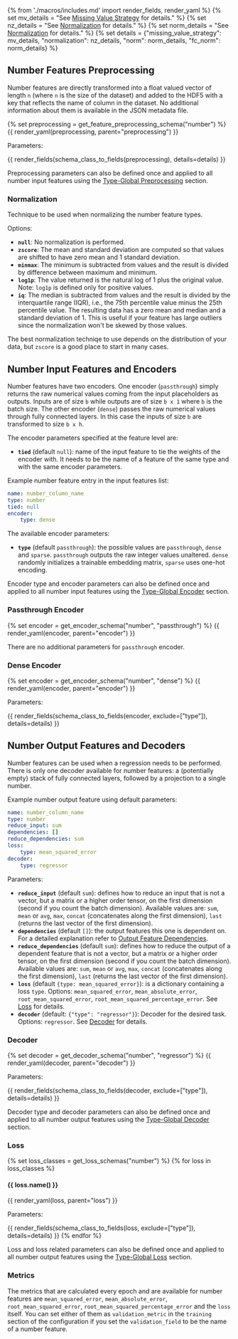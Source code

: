 {% from './macros/includes.md' import render_fields, render_yaml %}
{% set mv_details = "See [Missing Value Strategy](./input_features.md#missing-value-strategy) for details." %}
{% set nz_details = "See [Normalization](#normalization) for details." %}
{% set norm_details = "See [Normalization](../combiner.md#normalization) for details." %}
{% set details = {"missing_value_strategy": mv_details, "normalization": nz_details, "norm": norm_details, "fc_norm": norm_details} %}

## Number Features Preprocessing

Number features are directly transformed into a float valued vector of length `n` (where `n` is the size of the dataset)
and added to the HDF5 with a key that reflects the name of column in the dataset.
No additional information about them is available in the JSON metadata file.

{% set preprocessing = get_feature_preprocessing_schema("number") %}
{{ render_yaml(preprocessing, parent="preprocessing") }}

Parameters:

{{ render_fields(schema_class_to_fields(preprocessing), details=details) }}

Preprocessing parameters can also be defined once and applied to all number input features using
the [Type-Global Preprocessing](../defaults.md#type-global-preprocessing) section.

### Normalization

Technique to be used when normalizing the number feature types.

Options:

- **`null`**: No normalization is performed.
- **`zscore`**: The mean and standard deviation are computed so that values are shifted to have zero mean and 1 standard deviation.
- **`minmax`**: The minimum is subtracted from values and the result is divided by difference between maximum and minimum.
- **`log1p`**: The value returned is the natural log of 1 plus the original value. Note: `log1p` is defined only for positive values.
- **`iq`**: The median is subtracted from values and the result is divided by the interquartile range (IQR), i.e., the 75th percentile value minus the 25th percentile value. The resulting data has a zero mean and median and a standard deviation of 1. This is useful if your feature has large outliers since the normalization won't be skewed by those values.

The best normalization techniqe to use depends on the distribution of your data, but `zscore` is a good place to start in many cases.

## Number Input Features and Encoders

Number features have two encoders.
One encoder (`passthrough`) simply returns the raw numerical values coming from the input placeholders as outputs.
Inputs are of size `b` while outputs are of size `b x 1` where `b` is the batch size.
The other encoder (`dense`) passes the raw numerical values through fully connected layers.
In this case the inputs of size `b` are transformed to size `b x h`.

The encoder parameters specified at the feature level are:

- **`tied`** (default `null`): name of the input feature to tie the weights of the encoder with. It needs to be the name of
a feature of the same type and with the same encoder parameters.

Example number feature entry in the input features list:

```yaml
name: number_column_name
type: number
tied: null
encoder: 
    type: dense
```

The available encoder parameters:

- **`type`** (default `passthrough`): the possible values are `passthrough`, `dense` and `sparse`. `passthrough` outputs the
raw integer values unaltered. `dense` randomly initializes a trainable embedding matrix, `sparse` uses one-hot encoding.

Encoder type and encoder parameters can also be defined once and applied to all number input features using
the [Type-Global Encoder](../defaults.md#type-global-encoder) section.

### Passthrough Encoder

{% set encoder = get_encoder_schema("number", "passthrough") %}
{{ render_yaml(encoder, parent="encoder") }}

There are no additional parameters for `passthrough` encoder.

### Dense Encoder

{% set encoder = get_encoder_schema("number", "dense") %}
{{ render_yaml(encoder, parent="encoder") }}

Parameters:

{{ render_fields(schema_class_to_fields(encoder, exclude=["type"]), details=details) }}

## Number Output Features and Decoders

Number features can be used when a regression needs to be performed.
There is only one decoder available for number features: a (potentially empty) stack of fully connected layers, followed
by a projection to a single number.

Example number output feature using default parameters:

```yaml
name: number_column_name
type: number
reduce_input: sum
dependencies: []
reduce_dependencies: sum
loss:
    type: mean_squared_error
decoder:
    type: regressor
```

Parameters:

- **`reduce_input`** (default `sum`): defines how to reduce an input that is not a vector, but a matrix or a higher order
tensor, on the first dimension (second if you count the batch dimension). Available values are: `sum`, `mean` or `avg`,
`max`, `concat` (concatenates along the first dimension), `last` (returns the last vector of the first dimension).
- **`dependencies`** (default `[]`): the output features this one is dependent on. For a detailed explanation refer to
[Output Feature Dependencies](../output_features#output-feature-dependencies).
- **`reduce_dependencies`** (default `sum`): defines how to reduce the output of a dependent feature that is not a vector,
but a matrix or a higher order tensor, on the first dimension (second if you count the batch dimension). Available
values are: `sum`, `mean` or `avg`, `max`, `concat` (concatenates along the first dimension), `last` (returns the last
vector of the first dimension).
- **`loss`** (default `{type: mean_squared_error}`): is a dictionary containing a loss `type`. Options:
`mean_squared_error`, `mean_absolute_error`, `root_mean_squared_error`, `root_mean_squared_percentage_error`. See [Loss](#loss) for details.
- **`decoder`** (default: `{"type": "regressor"}`): Decoder for the desired task. Options: `regressor`. See [Decoder](#decoder) for details.

### Decoder

{% set decoder = get_decoder_schema("number", "regressor") %}
{{ render_yaml(decoder, parent="decoder") }}

Parameters:

{{ render_fields(schema_class_to_fields(decoder, exclude=["type"]), details=details) }}

Decoder type and decoder parameters can also be defined once and applied to all number output features using the [Type-Global Decoder](../defaults.md#type-global-decoder) section.

### Loss

{% set loss_classes = get_loss_schemas("number") %}
{% for loss in loss_classes %}

#### {{ loss.name() }}

{{ render_yaml(loss, parent="loss") }}

Parameters:

{{ render_fields(schema_class_to_fields(loss, exclude=["type"]), details=details) }}
{% endfor %}

Loss and loss related parameters can also be defined once and applied to all number output features using the [Type-Global Loss](../defaults.md#type-global-loss) section.

### Metrics

The metrics that are calculated every epoch and are available for number features are `mean_squared_error`,
`mean_absolute_error`, `root_mean_squared_error`, `root_mean_squared_percentage_error` and the `loss` itself.
You can set either of them as `validation_metric` in the `training` section of the configuration if you set the
`validation_field` to be the name of a number feature.
